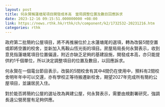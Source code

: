 ```yaml
---
layout: post
title: 何永賢稱蓮塘尾項目開發成本高　當局調整位置及數目回應訴求
date: 2023-12-16 09:15:51.000000000 +08:00
link: https://news.rthk.hk/rthk/ch/component/k2/1732532-20231216.htm
categories: rthk
---
```


政府第二批簡約公屋項目，將不再推展位於上水蓮塘尾的選項，轉為改裝5間空置或即將空置的校舍，並新加入馬鞍山恆光街的項目。房屋局局長何永賢表示，收到意見指蓮塘尾項目位置偏遠，附近亦缺乏足夠的基建設施，開發成本高，亦只能提供約1千個單位，所以決定調整項目的位置及數目，以回應訴求。

何永賢在一個電台節目表示，改裝的5間校舍有其中4間仍在使用中，預料有2間校舍明年年中可以交還，亦有學校正等待搬遷新校舍，期望2027年完成所有簡約公屋項目，並讓居民入住。

對於能否將簡約公屋的選址改為興建公屋，何永賢表示，需要由規劃署研究，強調長遠公營房屋有足夠供應。
